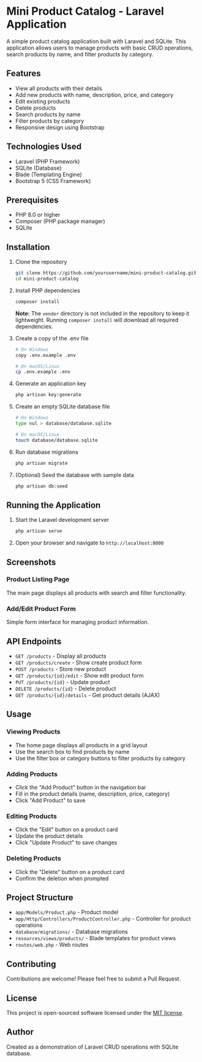 # Mini Product Catalog - Laravel Application

A simple product catalog application built with Laravel and SQLite. This application allows users to manage products with basic CRUD operations, search products by name, and filter products by category.

## Features

- View all products with their details
- Add new products with name, description, price, and category
- Edit existing products
- Delete products
- Search products by name
- Filter products by category
- Responsive design using Bootstrap

## Technologies Used

- Laravel (PHP Framework)
- SQLite (Database)
- Blade (Templating Engine)
- Bootstrap 5 (CSS Framework)

## Prerequisites

- PHP 8.0 or higher
- Composer (PHP package manager)
- SQLite

## Installation

1. Clone the repository
   ```bash
   git clone https://github.com/yourusername/mini-product-catalog.git
   cd mini-product-catalog
   ```

3. Install PHP dependencies
   ```bash
   composer install
   ```
   
   **Note:** The `vendor` directory is not included in the repository to keep it lightweight. Running `composer install` will download all required dependencies.

4. Create a copy of the .env file
   ```bash
   # On Windows
   copy .env.example .env
   
   # On macOS/Linux
   cp .env.example .env
   ```

5. Generate an application key
   ```bash
   php artisan key:generate
   ```

6. Create an empty SQLite database file
   ```bash
   # On Windows
   type nul > database/database.sqlite
   
   # On macOS/Linux
   touch database/database.sqlite
   ```

7. Run database migrations
   ```bash
   php artisan migrate
   ```

8. (Optional) Seed the database with sample data
   ```bash
   php artisan db:seed
   ```

## Running the Application

1. Start the Laravel development server
   ```bash
   php artisan serve
   ```

2. Open your browser and navigate to `http://localhost:8000`

## Screenshots

### Product Listing Page
The main page displays all products with search and filter functionality.

### Add/Edit Product Form
Simple form interface for managing product information.

## API Endpoints

- `GET /products` - Display all products
- `GET /products/create` - Show create product form
- `POST /products` - Store new product
- `GET /products/{id}/edit` - Show edit product form
- `PUT /products/{id}` - Update product
- `DELETE /products/{id}` - Delete product
- `GET /products/{id}/details` - Get product details (AJAX)

## Usage

### Viewing Products
- The home page displays all products in a grid layout
- Use the search box to find products by name
- Use the filter box or category buttons to filter products by category

### Adding Products
- Click the "Add Product" button in the navigation bar
- Fill in the product details (name, description, price, category)
- Click "Add Product" to save

### Editing Products
- Click the "Edit" button on a product card
- Update the product details
- Click "Update Product" to save changes

### Deleting Products
- Click the "Delete" button on a product card
- Confirm the deletion when prompted

## Project Structure

- `app/Models/Product.php` - Product model
- `app/Http/Controllers/ProductController.php` - Controller for product operations
- `database/migrations/` - Database migrations
- `resources/views/products/` - Blade templates for product views
- `routes/web.php` - Web routes

## Contributing

Contributions are welcome! Please feel free to submit a Pull Request.

## License

This project is open-sourced software licensed under the [MIT license](https://opensource.org/licenses/MIT).

## Author

Created as a demonstration of Laravel CRUD operations with SQLite database.